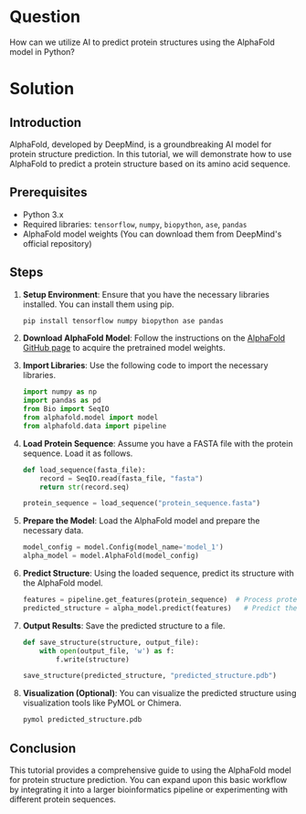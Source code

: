 # Question
How can we utilize AI to predict protein structures using the AlphaFold model in Python?

# Solution

## Introduction
AlphaFold, developed by DeepMind, is a groundbreaking AI model for protein structure prediction. In this tutorial, we will demonstrate how to use AlphaFold to predict a protein structure based on its amino acid sequence. 

## Prerequisites
- Python 3.x
- Required libraries: `tensorflow`, `numpy`, `biopython`, `ase`, `pandas`
- AlphaFold model weights (You can download them from DeepMind's official repository)

## Steps

1. **Setup Environment**:
   Ensure that you have the necessary libraries installed. You can install them using pip.

   ```bash
   pip install tensorflow numpy biopython ase pandas
   ```

2. **Download AlphaFold Model**:
   Follow the instructions on the [AlphaFold GitHub page](https://github.com/deepmind/alphafold) to acquire the pretrained model weights.

3. **Import Libraries**:
   Use the following code to import the necessary libraries.

   ```python
   import numpy as np
   import pandas as pd
   from Bio import SeqIO
   from alphafold.model import model
   from alphafold.data import pipeline
   ```

4. **Load Protein Sequence**:
   Assume you have a FASTA file with the protein sequence. Load it as follows.

   ```python
   def load_sequence(fasta_file):
       record = SeqIO.read(fasta_file, "fasta")
       return str(record.seq)

   protein_sequence = load_sequence("protein_sequence.fasta")
   ```

5. **Prepare the Model**:
   Load the AlphaFold model and prepare the necessary data.

   ```python
   model_config = model.Config(model_name='model_1')
   alpha_model = model.AlphaFold(model_config)
   ```

6. **Predict Structure**:
   Using the loaded sequence, predict its structure with the AlphaFold model.

   ```python
   features = pipeline.get_features(protein_sequence)  # Process protein sequence into features
   predicted_structure = alpha_model.predict(features)   # Predict the structure
   ```

7. **Output Results**:
   Save the predicted structure to a file.

   ```python
   def save_structure(structure, output_file):
       with open(output_file, 'w') as f:
           f.write(structure)

   save_structure(predicted_structure, "predicted_structure.pdb")
   ```

8. **Visualization (Optional)**:
   You can visualize the predicted structure using visualization tools like PyMOL or Chimera.

   ```bash
   pymol predicted_structure.pdb
   ```

## Conclusion
This tutorial provides a comprehensive guide to using the AlphaFold model for protein structure prediction. You can expand upon this basic workflow by integrating it into a larger bioinformatics pipeline or experimenting with different protein sequences.